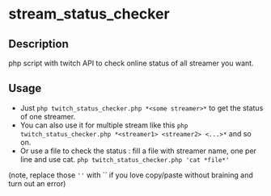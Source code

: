 # stream_status_checker

## Description
php script with twitch API to check online status of all streamer you want.
## Usage
+ Just `php twitch_status_checker.php *<some streamer>*` to get the status of one streamer.
+ You can also use it for multiple stream like this `php twitch_status_checker.php *<streamer1> <streamer2> <...>*` and so on.
+ Or use a file to check the status : fill a file with streamer name, one per line and use cat. `php twitch_status_checker.php 'cat *file*'`

\(note, replace those `''` with \`\` if you love copy/paste without braining and turn out an error\)

